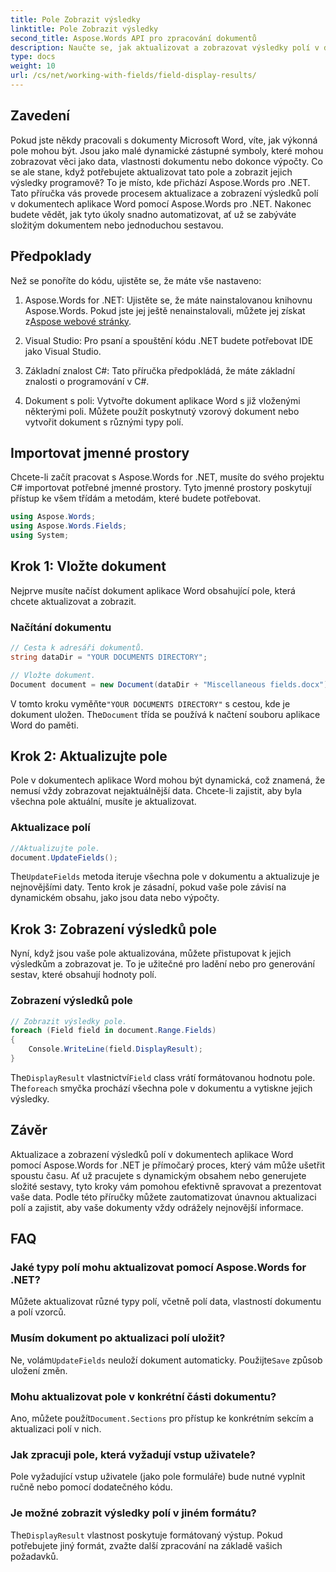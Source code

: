 ```yaml
---
title: Pole Zobrazit výsledky
linktitle: Pole Zobrazit výsledky
second_title: Aspose.Words API pro zpracování dokumentů
description: Naučte se, jak aktualizovat a zobrazovat výsledky polí v dokumentech aplikace Word pomocí Aspose.Words for .NET pomocí tohoto podrobného průvodce. Ideální pro automatizaci dokumentů.
type: docs
weight: 10
url: /cs/net/working-with-fields/field-display-results/
---
```

## Zavedení

Pokud jste někdy pracovali s dokumenty Microsoft Word, víte, jak výkonná pole mohou být. Jsou jako malé dynamické zástupné symboly, které mohou zobrazovat věci jako data, vlastnosti dokumentu nebo dokonce výpočty. Co se ale stane, když potřebujete aktualizovat tato pole a zobrazit jejich výsledky programově? To je místo, kde přichází Aspose.Words pro .NET. Tato příručka vás provede procesem aktualizace a zobrazení výsledků polí v dokumentech aplikace Word pomocí Aspose.Words pro .NET. Nakonec budete vědět, jak tyto úkoly snadno automatizovat, ať už se zabýváte složitým dokumentem nebo jednoduchou sestavou.

## Předpoklady

Než se ponoříte do kódu, ujistěte se, že máte vše nastaveno:

1. Aspose.Words for .NET: Ujistěte se, že máte nainstalovanou knihovnu Aspose.Words. Pokud jste jej ještě nenainstalovali, můžete jej získat z[Aspose webové stránky](https://releases.aspose.com/words/net/).

2. Visual Studio: Pro psaní a spouštění kódu .NET budete potřebovat IDE jako Visual Studio.

3. Základní znalost C#: Tato příručka předpokládá, že máte základní znalosti o programování v C#.

4. Dokument s poli: Vytvořte dokument aplikace Word s již vloženými některými poli. Můžete použít poskytnutý vzorový dokument nebo vytvořit dokument s různými typy polí.

## Importovat jmenné prostory

Chcete-li začít pracovat s Aspose.Words for .NET, musíte do svého projektu C# importovat potřebné jmenné prostory. Tyto jmenné prostory poskytují přístup ke všem třídám a metodám, které budete potřebovat.

```csharp
using Aspose.Words;
using Aspose.Words.Fields;
using System;
```

## Krok 1: Vložte dokument

Nejprve musíte načíst dokument aplikace Word obsahující pole, která chcete aktualizovat a zobrazit.

### Načítání dokumentu

```csharp
// Cesta k adresáři dokumentů.
string dataDir = "YOUR DOCUMENTS DIRECTORY";

// Vložte dokument.
Document document = new Document(dataDir + "Miscellaneous fields.docx");
```

 V tomto kroku vyměňte`"YOUR DOCUMENTS DIRECTORY"` s cestou, kde je dokument uložen. The`Document` třída se používá k načtení souboru aplikace Word do paměti.

## Krok 2: Aktualizujte pole

Pole v dokumentech aplikace Word mohou být dynamická, což znamená, že nemusí vždy zobrazovat nejaktuálnější data. Chcete-li zajistit, aby byla všechna pole aktuální, musíte je aktualizovat.

### Aktualizace polí

```csharp
//Aktualizujte pole.
document.UpdateFields();
```

The`UpdateFields` metoda iteruje všechna pole v dokumentu a aktualizuje je nejnovějšími daty. Tento krok je zásadní, pokud vaše pole závisí na dynamickém obsahu, jako jsou data nebo výpočty.

## Krok 3: Zobrazení výsledků pole

Nyní, když jsou vaše pole aktualizována, můžete přistupovat k jejich výsledkům a zobrazovat je. To je užitečné pro ladění nebo pro generování sestav, které obsahují hodnoty polí.

### Zobrazení výsledků pole

```csharp
// Zobrazit výsledky pole.
foreach (Field field in document.Range.Fields)
{
    Console.WriteLine(field.DisplayResult);
}
```

The`DisplayResult` vlastnictví`Field` class vrátí formátovanou hodnotu pole. The`foreach` smyčka prochází všechna pole v dokumentu a vytiskne jejich výsledky.

## Závěr

Aktualizace a zobrazení výsledků polí v dokumentech aplikace Word pomocí Aspose.Words for .NET je přímočarý proces, který vám může ušetřit spoustu času. Ať už pracujete s dynamickým obsahem nebo generujete složité sestavy, tyto kroky vám pomohou efektivně spravovat a prezentovat vaše data. Podle této příručky můžete zautomatizovat únavnou aktualizaci polí a zajistit, aby vaše dokumenty vždy odrážely nejnovější informace.

## FAQ

### Jaké typy polí mohu aktualizovat pomocí Aspose.Words for .NET?  
Můžete aktualizovat různé typy polí, včetně polí data, vlastností dokumentu a polí vzorců.

### Musím dokument po aktualizaci polí uložit?  
 Ne, volám`UpdateFields` neuloží dokument automaticky. Použijte`Save` způsob uložení změn.

### Mohu aktualizovat pole v konkrétní části dokumentu?  
 Ano, můžete použít`Document.Sections` pro přístup ke konkrétním sekcím a aktualizaci polí v nich.

### Jak zpracuji pole, která vyžadují vstup uživatele?  
Pole vyžadující vstup uživatele (jako pole formuláře) bude nutné vyplnit ručně nebo pomocí dodatečného kódu.

### Je možné zobrazit výsledky polí v jiném formátu?  
The`DisplayResult` vlastnost poskytuje formátovaný výstup. Pokud potřebujete jiný formát, zvažte další zpracování na základě vašich požadavků.